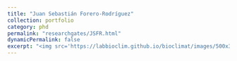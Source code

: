 ```yaml
---
title: "Juan Sebastián Forero-Rodríguez"
collection: portfolio
category: phd
permalink: "researchgates/JSFR.html"
dynamicPermalink: false
excerpt: "<img src='https://labbioclim.github.io/bioclimat/images/500x300.png'><br/> Me interesa el efecto del clima en la ecología, la evolución y la distribución de la biodiversidad. Mi trabajo actual se centra en comprender cómo la dinámica ambiental determina los patrones espacio-temporales de la disminución global de los anfibios provocada por enfermedades emergentes."
---
```



